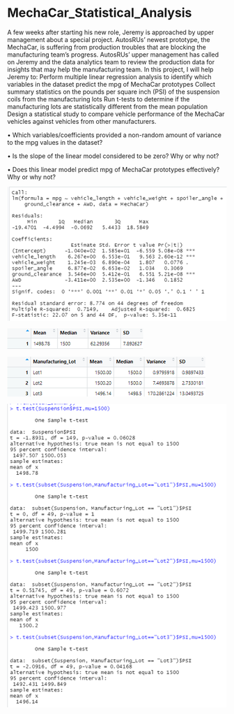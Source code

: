 # MechaCar_Statistical_Analysis

A few weeks after starting his new role, Jeremy is approached by upper management about a special project. AutosRUs’ newest prototype, the MechaCar, is suffering from production troubles that are blocking the manufacturing team’s progress. AutosRUs’ upper management has called on Jeremy and the data analytics team to review the production data for insights that may help the manufacturing team. In this project, I will help Jeremy to: 
Perform multiple linear regression analysis to identify which variables in the dataset predict the mpg of MechaCar prototypes
Collect summary statistics on the pounds per square inch (PSI) of the suspension coils from the manufacturing lots
Run t-tests to determine if the manufacturing lots are statistically different from the mean population
Design a statistical study to compare vehicle performance of the MechaCar vehicles against vehicles from other manufacturers.

•	Which variables/coefficients provided a non-random amount of variance to the mpg values in the dataset?

•	Is the slope of the linear model considered to be zero? Why or why not?

•	Does this linear model predict mpg of MechaCar prototypes effectively? Why or why not?

![part_one](https://github.com/stephanieruiz1/MechaCar_Statistical_Analysis/blob/main/images/part_one.png)

![total_summary](https://github.com/stephanieruiz1/MechaCar_Statistical_Analysis/blob/main/images/total_summary.png)

![lot_summary](https://github.com/stephanieruiz1/MechaCar_Statistical_Analysis/blob/main/images/lot_summary.png)

![T_test](https://github.com/stephanieruiz1/MechaCar_Statistical_Analysis/blob/main/images/T_test.png)
